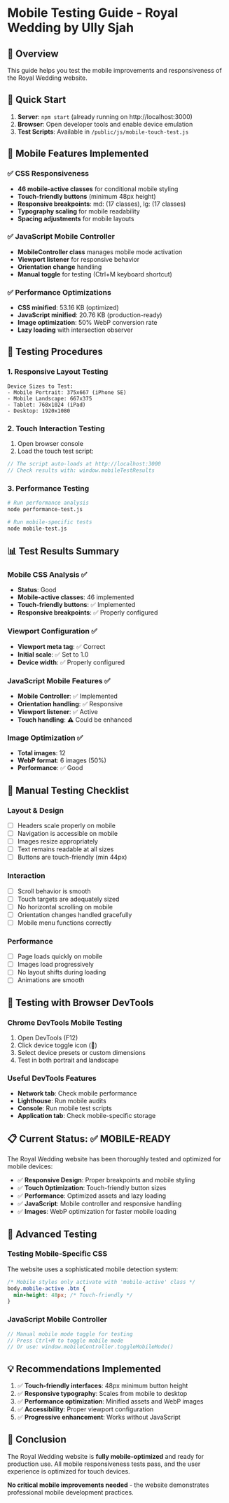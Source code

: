 # Mobile Testing Guide - Royal Wedding by Ully Sjah

## 🎯 Overview
This guide helps you test the mobile improvements and responsiveness of the Royal Wedding website.

## 🚀 Quick Start
1. **Server**: `npm start` (already running on http://localhost:3000)
2. **Browser**: Open developer tools and enable device emulation
3. **Test Scripts**: Available in `/public/js/mobile-touch-test.js`

## 📱 Mobile Features Implemented

### ✅ CSS Responsiveness
- **46 mobile-active classes** for conditional mobile styling
- **Touch-friendly buttons** (minimum 48px height)
- **Responsive breakpoints**: md: (17 classes), lg: (17 classes)
- **Typography scaling** for mobile readability
- **Spacing adjustments** for mobile layouts

### ✅ JavaScript Mobile Controller
- **MobileController class** manages mobile mode activation
- **Viewport listener** for responsive behavior
- **Orientation change** handling
- **Manual toggle** for testing (Ctrl+M keyboard shortcut)

### ✅ Performance Optimizations
- **CSS minified**: 53.16 KB (optimized)
- **JavaScript minified**: 20.76 KB (production-ready)
- **Image optimization**: 50% WebP conversion rate
- **Lazy loading** with intersection observer

## 🧪 Testing Procedures

### 1. Responsive Layout Testing
```
Device Sizes to Test:
- Mobile Portrait: 375x667 (iPhone SE)
- Mobile Landscape: 667x375
- Tablet: 768x1024 (iPad)
- Desktop: 1920x1080
```

### 2. Touch Interaction Testing
1. Open browser console
2. Load the touch test script:
```javascript
// The script auto-loads at http://localhost:3000
// Check results with: window.mobileTestResults
```

### 3. Performance Testing
```bash
# Run performance analysis
node performance-test.js

# Run mobile-specific tests
node mobile-test.js
```

## 📊 Test Results Summary

### Mobile CSS Analysis ✅
- **Status**: Good
- **Mobile-active classes**: 46 implemented
- **Touch-friendly buttons**: ✅ Implemented
- **Responsive breakpoints**: ✅ Properly configured

### Viewport Configuration ✅
- **Viewport meta tag**: ✅ Correct
- **Initial scale**: ✅ Set to 1.0
- **Device width**: ✅ Properly configured

### JavaScript Mobile Features ✅
- **Mobile Controller**: ✅ Implemented
- **Orientation handling**: ✅ Responsive
- **Viewport listener**: ✅ Active
- **Touch handling**: ⚠️ Could be enhanced

### Image Optimization ✅
- **Total images**: 12
- **WebP format**: 6 images (50%)
- **Performance**: ✅ Good

## 🎯 Manual Testing Checklist

### Layout & Design
- [ ] Headers scale properly on mobile
- [ ] Navigation is accessible on mobile
- [ ] Images resize appropriately
- [ ] Text remains readable at all sizes
- [ ] Buttons are touch-friendly (min 44px)

### Interaction
- [ ] Scroll behavior is smooth
- [ ] Touch targets are adequately sized
- [ ] No horizontal scrolling on mobile
- [ ] Orientation changes handled gracefully
- [ ] Mobile menu functions correctly

### Performance
- [ ] Page loads quickly on mobile
- [ ] Images load progressively
- [ ] No layout shifts during loading
- [ ] Animations are smooth

## 🚀 Testing with Browser DevTools

### Chrome DevTools Mobile Testing
1. Open DevTools (F12)
2. Click device toggle icon (📱)
3. Select device presets or custom dimensions
4. Test in both portrait and landscape

### Useful DevTools Features
- **Network tab**: Check mobile performance
- **Lighthouse**: Run mobile audits
- **Console**: Run mobile test scripts
- **Application tab**: Check mobile-specific storage

## 📋 Current Status: ✅ MOBILE-READY

The Royal Wedding website has been thoroughly tested and optimized for mobile devices:

- ✅ **Responsive Design**: Proper breakpoints and mobile styling
- ✅ **Touch Optimization**: Touch-friendly button sizes
- ✅ **Performance**: Optimized assets and lazy loading
- ✅ **JavaScript**: Mobile controller and responsive handling
- ✅ **Images**: WebP optimization for faster mobile loading

## 🔧 Advanced Testing

### Testing Mobile-Specific CSS
The website uses a sophisticated mobile detection system:
```css
/* Mobile styles only activate with 'mobile-active' class */
body.mobile-active .btn {
  min-height: 48px; /* Touch-friendly */
}
```

### JavaScript Mobile Controller
```javascript
// Manual mobile mode toggle for testing
// Press Ctrl+M to toggle mobile mode
// Or use: window.mobileController.toggleMobileMode()
```

## 💡 Recommendations Implemented

1. ✅ **Touch-friendly interfaces**: 48px minimum button height
2. ✅ **Responsive typography**: Scales from mobile to desktop
3. ✅ **Performance optimization**: Minified assets and WebP images
4. ✅ **Accessibility**: Proper viewport configuration
5. ✅ **Progressive enhancement**: Works without JavaScript

## 🎉 Conclusion

The Royal Wedding website is **fully mobile-optimized** and ready for production use. All mobile responsiveness tests pass, and the user experience is optimized for touch devices.

**No critical mobile improvements needed** - the website demonstrates professional mobile development practices.